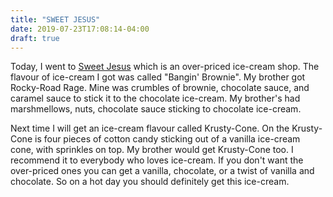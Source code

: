 ```yaml
---
title: "SWEET JESUS"
date: 2019-07-23T17:08:14-04:00
draft: true
---
```

Today, I went to [Sweet Jesus](https://www.sweetjesusicecream.com/) which is an over-priced ice-cream shop. The flavour of ice-cream I got was called "Bangin' Brownie". My brother got Rocky-Road Rage. Mine was crumbles of brownie, chocolate sauce, and caramel sauce to stick it to the chocolate ice-cream.  My brother's had marshmellows, nuts, chocolate sauce sticking to chocolate ice-cream.

Next time I will get an ice-cream flavour called Krusty-Cone.  On the Krusty-Cone is four pieces of cotton candy sticking out of a vanilla ice-cream cone, with sprinkles on top.  My brother would get Krusty-Cone too. I recommend it to everybody who loves ice-cream.  If you don't want the over-priced ones you can get a vanilla, chocolate, or a twist of vanilla and chocolate.  So on a hot day you should definitely get this ice-cream.
